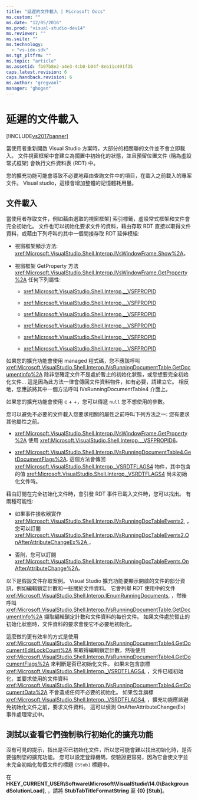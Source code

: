 ```yaml
---
title: "延遲的文件載入 | Microsoft Docs"
ms.custom: ""
ms.date: "12/05/2016"
ms.prod: "visual-studio-dev14"
ms.reviewer: ""
ms.suite: ""
ms.technology: 
  - "vs-ide-sdk"
ms.tgt_pltfrm: ""
ms.topic: "article"
ms.assetid: fb07b8e2-a4e3-4cb0-b04f-8eb11c491f35
caps.latest.revision: 6
caps.handback.revision: 6
ms.author: "gregvanl"
manager: "ghogen"
---
```

# 延遲的文件載入
[!INCLUDE[vs2017banner](../../code-quality/includes/vs2017banner.md)]

當使用者重新開啟 Visual Studio 方案時，大部分的相關聯的文件並不會立即載入。 文件視窗框架中會建立為擱置中初始化的狀態，並且預留位置文件 \(稱為虛設常式框架\) 會執行文件資料表 \(RDT\) 中。  
  
 您的擴充功能可能會導致不必要地藉由查詢文件中的項目，在載入之前載入的專案文件。 Visual studio，這樣會增加整體的記憶體耗用量。  
  
## 文件載入  
 當使用者存取文件，例如藉由選取的視窗框架\] 索引標籤，虛設常式框架和文件會完全初始化。 文件也可以初始化要求文件的資料，藉由存取 RDT 直接以取得文件資料，或藉由下列呼叫的其中一個間接存取 RDT 延伸模組:  
  
-   視窗框架顯示方法: <xref:Microsoft.VisualStudio.Shell.Interop.IVsWindowFrame.Show%2A>。  
  
-   視窗框架 GetProperty 方法 <xref:Microsoft.VisualStudio.Shell.Interop.IVsWindowFrame.GetProperty%2A> 任何下列屬性:  
  
    -   <xref:Microsoft.VisualStudio.Shell.Interop.__VSFPROPID>  
  
    -   <xref:Microsoft.VisualStudio.Shell.Interop.__VSFPROPID>  
  
    -   <xref:Microsoft.VisualStudio.Shell.Interop.__VSFPROPID>  
  
    -   <xref:Microsoft.VisualStudio.Shell.Interop.__VSFPROPID>  
  
    -   <xref:Microsoft.VisualStudio.Shell.Interop.__VSFPROPID>  
  
    -   <xref:Microsoft.VisualStudio.Shell.Interop.__VSFPROPID>  
  
 如果您的擴充功能會使用 managed 程式碼，您不應該呼叫 <xref:Microsoft.VisualStudio.Shell.Interop.IVsRunningDocumentTable.GetDocumentInfo%2A> 除非您確定文件不是處於暫止的初始化狀態，或您想要完全初始化文件... 這是因為此方法一律會傳回文件資料物件，如有必要，請建立它。 相反地，您應該將其中一個方法呼叫 IVsRunningDocumentTable4 介面上。  
  
 如果您的擴充功能會使用 c \+ \+，您可以傳遞 `null` 您不想使用的參數。  
  
 您可以避免不必要的文件載入您要求相關的屬性之前呼叫下列方法之一: 您有要求其他屬性之前。  
  
-   <xref:Microsoft.VisualStudio.Shell.Interop.IVsWindowFrame.GetProperty%2A> 使用 <xref:Microsoft.VisualStudio.Shell.Interop.__VSFPROPID6>。  
  
-   <xref:Microsoft.VisualStudio.Shell.Interop.IVsRunningDocumentTable4.GetDocumentFlags%2A>. 這個方法會傳回 <xref:Microsoft.VisualStudio.Shell.Interop._VSRDTFLAGS4> 物件，其中包含的值 <xref:Microsoft.VisualStudio.Shell.Interop._VSRDTFLAGS4> 尚未初始化文件時。  
  
 藉由訂閱在完全初始化文件時，會引發 RDT 事件已載入文件時，您可以找出。 有兩種可能性:  
  
-   如果事件接收器實作 <xref:Microsoft.VisualStudio.Shell.Interop.IVsRunningDocTableEvents2>, ，您可以訂閱 <xref:Microsoft.VisualStudio.Shell.Interop.IVsRunningDocTableEvents2.OnAfterAttributeChangeEx%2A>,，  
  
-   否則，您可以訂閱 <xref:Microsoft.VisualStudio.Shell.Interop.IVsRunningDocTableEvents.OnAfterAttributeChange%2A>。  
  
 以下是假設文件存取案例。 Visual Studio 擴充功能要顯示開啟的文件的部分資訊，例如編輯鎖定計數和一些關於文件資料。 它會列舉 RDT 使用中的文件 <xref:Microsoft.VisualStudio.Shell.Interop.IEnumRunningDocuments>, ，然後呼叫 <xref:Microsoft.VisualStudio.Shell.Interop.IVsRunningDocumentTable.GetDocumentInfo%2A> 擷取編輯鎖定計數和文件資料的每份文件。 如果文件處於暫止的初始化狀態時，文件資料的要求會使它不必要地初始化。  
  
 這麼做的更有效率的方式是使用 <xref:Microsoft.VisualStudio.Shell.Interop.IVsRunningDocumentTable4.GetDocumentEditLockCount%2A> 來取得編輯鎖定計數，然後使用 <xref:Microsoft.VisualStudio.Shell.Interop.IVsRunningDocumentTable4.GetDocumentFlags%2A> 來判斷是否已初始化文件。 如果未包含旗標 <xref:Microsoft.VisualStudio.Shell.Interop._VSRDTFLAGS4>, ，文件已經初始化，並要求使用的文件資料 <xref:Microsoft.VisualStudio.Shell.Interop.IVsRunningDocumentTable4.GetDocumentData%2A> 不會造成任何不必要的初始化。 如果包含旗標 <xref:Microsoft.VisualStudio.Shell.Interop._VSRDTFLAGS4>, ，擴充功能應該避免初始化文件之前，要求文件資料。 這可以偵測 OnAfterAttributeChange\(Ex\) 事件處理常式中。  
  
## 測試以查看它們強制執行初始化的擴充功能  
 沒有可見的提示，指出是否已初始化文件，所以您可能會難以找出初始化時，是否要強制您的擴充功能。 您可以設定登錄機碼，使驗證更容易，因為它會使文字並未完全初始化每個文件的標題 `[Stub]` 標題中。  
  
 在 **HKEY\_CURRENT\_USER\\Software\\Microsoft\\VisualStudio\\14.0\\BackgroundSolutionLoad\]**, ，請將 **StubTabTitleFormatString** 至 **{0} \[Stub\]**。